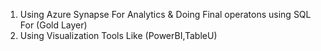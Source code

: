 1. Using Azure Synapse For Analytics & Doing Final operatons using SQL For (Gold Layer)
2. Using Visualization Tools Like (PowerBI,TableU)
